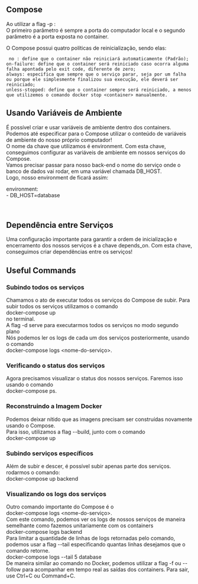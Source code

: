 

## Compose
Ao utilizar a flag -p <porta-do-computador>:<porta-do-container> <br>
O primeiro parâmetro é sempre a porta do computador local e o segundo parâmetro é a porta exposta no container. 

 O Compose possui quatro políticas de reinicialização, sendo elas:

     no : define que o container não reiniciará automaticamente (Padrão);
    on-failure: define que o container será reiniciado caso ocorra alguma falha apontada pelo exit code, diferente de zero;
    always: especifica que sempre que o serviço parar, seja por um falha ou porque ele simplesmente finalizou sua execução, ele deverá ser reiniciado;
    unless-stopped: define que o container sempre será reiniciado, a menos que utilizemos o comando docker stop <container> manualmente.

## Usando Variáveis de Ambiente
É possível criar e usar variáveis de ambiente dentro dos containers.<br>
Podemos até especificar para o Compose utilizar o conteúdo de variáveis de ambiente do nosso próprio computador! <br>
O nome da chave que utilizamos é environment. Com esta chave, conseguimos configurar as variáveis de ambiente em nossos serviços do Compose.<br>
Vamos precisar passar para nosso back-end o nome do serviço onde o banco de dados vai rodar, em uma variável chamada DB_HOST.<br>
Logo, nosso environment de ficará assim:<br>

<p>environment:<br>
      - DB_HOST=database</p>
      <br>

## Dependência entre Serviços
Uma configuração importante para garantir a ordem de inicialização e encerramento dos nossos serviços é a chave depends_on. Com esta chave, conseguimos criar dependências entre os serviços!

## Useful Commands
### Subindo todos os serviços
Chamamos o ato de executar todos os serviços do Compose de subir. Para subir todos os serviços utilizamos o comando <br>docker-compose up<br> no terminal.<br>
A flag -d serve para executarmos todos os serviços no modo segundo plano<br>
Nós podemos ler os logs de cada um dos serviços posteriormente, usando o comando <br>docker-compose logs <nome-do-serviço>.

### Verificando o status dos serviços
Agora precisamos visualizar o status dos nossos serviços. Faremos isso usando o comando <br>docker-compose ps.

### Reconstruindo a Imagem Docker
Podemos deixar nítido que as imagens precisam ser construídas novamente usando o Compose. <br>Para isso, utilizamos a flag --build, junto com o comando <br>docker-compose up

### Subindo serviços específicos
Além de subir e descer, é possível subir apenas parte dos serviços.
<br>rodarmos o comando:
<br>
docker-compose up backend

### Visualizando os logs dos serviços
Outro comando importante do Compose é o <br>docker-compose logs <nome-do-serviço>. <br>Com este comando, podemos ver os logs de nossos serviços de maneira semelhante como fazemos unitariamente com os containers<br>
docker-compose logs backend<br>
Para limitar a quantidade de linhas de logs retornadas pelo comando, podemos usar a flag --tail especificando quantas linhas desejamos que o comando retorne.
<br>
docker-compose logs --tail 5 database<br>
De maneira similar ao comando no Docker, podemos utilizar a flag -f ou --follow para acompanhar em tempo real as saídas dos containers. Para sair, use Ctrl+C ou Command+C. 